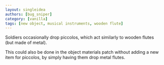```yaml
---
layout: singleidea
authors: [bug_sniper]
category: [vanilla]
tags: [new object, musical instruments, wooden flute]
---
```

Soldiers occasionally drop piccolos, which act similarly to wooden flutes (but made of metal).

This could also be done in the object materials patch without adding a new item for piccolos, by simply having them drop metal flutes.
